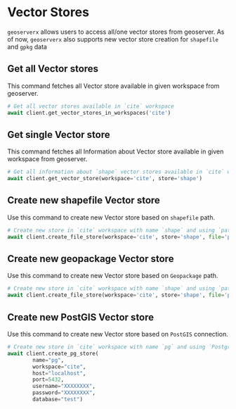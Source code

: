 # Vector Stores 

`geoserverx` allows users to access all/one vector stores from geoserver. As of now, `geoserverx` also supports new vector store creation for `shapefile` and `gpkg` data

## Get all Vector stores 
This command fetches all Vector store available in given workspace from geoserver. 

```Python
# Get all vector stores available in `cite` workspace
await client.get_vector_stores_in_workspaces('cite')
```



## Get single Vector store
This command fetches all Information about Vector store available in given workspace from geoserver. 

```Python
# Get all information about `shape` vector stores available in `cite` workspace
await client.get_vector_store(workspace='cite', store='shape') 
```


## Create new shapefile Vector store
Use this command to create new Vector store based on `shapefile` path. 

```Python
# Create new store in `cite` workspace with name `shape` and using `path/for/shapefile` as local shapefile path
await client.create_file_store(workspace='cite', store='shape', file='path/for/shapefile', service_type='shapefile') 
```


## Create new geopackage Vector store
Use this command to create new Vector store based on `Geopackage` path. 

```Python
# Create new store in `cite` workspace with name `shape` and using `path/for/gpkg` as local Geopackage path
await client.create_file_store(workspace='cite', store='shape', file='path/for/gpkg', service_type='gpkg') 
```


## Create new PostGIS Vector store
Use this command to create new Vector store based on `PostGIS` connection. 

```Python
# Create new store in `cite` workspace with name `pg` and using `PostgreSQL` credentials
await client.create_pg_store(
        name="pg",
        workspace="cite",
        host="localhost",
        port=5432,
        username="XXXXXXXX",
        password="XXXXXXXX",
        database="test")
```
